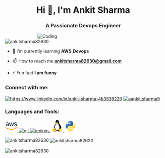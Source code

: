 <h1 align="center">Hi 👋, I'm Ankit Sharma</h1>
<h3 align="center">A Passionate Devops Engineer</h3>
<img align="right" alt="Coding" width="400" src="https://cdn.dribbble.com/users/1162077/screenshots/3848914/programmer.gif.gif">

<p align="left"> <img src="https://komarev.com/ghpvc/?username=ankitsharma82630&label=Profile%20views&color=0e75b6&style=flat" alt="ankitsharma82630" /> </p>

- 🌱 I’m currently learning **AWS,Devops**

- 📫 How to reach me **ankitsharma82630@gmail.com**

- ⚡ Fun fact **I am funny**

<h3 align="left">Connect with me:</h3>
<p align="left">
<a href="https://linkedin.com/in/https://www.linkedin.com/in/ankit-sharma-4b3839220" target="blank"><img align="center" src="https://raw.githubusercontent.com/rahuldkjain/github-profile-readme-generator/master/src/images/icons/Social/linked-in-alt.svg" alt="https://www.linkedin.com/in/ankit-sharma-4b3839220" height="30" width="40" /></a>
<a href="https://instagram.com/aankit.sharma9" target="blank"><img align="center" src="https://raw.githubusercontent.com/rahuldkjain/github-profile-readme-generator/master/src/images/icons/Social/instagram.svg" alt="aankit.sharma9" height="30" width="40" /></a>
</p>

<h3 align="left">Languages and Tools:</h3>
<p align="left"> <a href="https://aws.amazon.com" target="_blank" rel="noreferrer"> <img src="https://raw.githubusercontent.com/devicons/devicon/master/icons/amazonwebservices/amazonwebservices-original-wordmark.svg" alt="aws" width="40" height="40"/> </a> <a href="https://git-scm.com/" target="_blank" rel="noreferrer"> <img src="https://www.vectorlogo.zone/logos/git-scm/git-scm-icon.svg" alt="git" width="40" height="40"/> </a> <a href="https://www.jenkins.io" target="_blank" rel="noreferrer"> <img src="https://www.vectorlogo.zone/logos/jenkins/jenkins-icon.svg" alt="jenkins" width="40" height="40"/> </a> <a href="https://www.linux.org/" target="_blank" rel="noreferrer"> <img src="https://raw.githubusercontent.com/devicons/devicon/master/icons/linux/linux-original.svg" alt="linux" width="40" height="40"/> </a> <a href="https://www.python.org" target="_blank" rel="noreferrer"> <img src="https://raw.githubusercontent.com/devicons/devicon/master/icons/python/python-original.svg" alt="python" width="40" height="40"/> </a> </p>

<p><img align="left" src="https://github-readme-stats.vercel.app/api/top-langs?username=ankitsharma82630&show_icons=true&locale=en&layout=compact" alt="ankitsharma82630" /></p>

<p>&nbsp;<img align="center" src="https://github-readme-stats.vercel.app/api?username=ankitsharma82630&show_icons=true&locale=en" alt="ankitsharma82630" /></p>

<p><img align="center" src="https://github-readme-streak-stats.herokuapp.com/?user=ankitsharma82630&" alt="ankitsharma82630" /></p>
